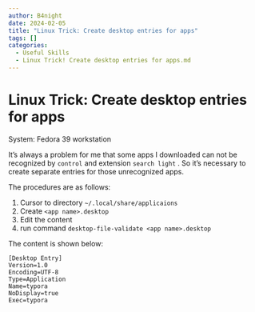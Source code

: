 ```yaml
---
author: B4night
date: 2024-02-05
title: "Linux Trick: Create desktop entries for apps"
tags: []
categories:
  - Useful Skills
  - Linux Trick! Create desktop entries for apps.md
---
```


# Linux Trick: Create desktop entries for apps

System: Fedora 39 workstation

It’s always a problem for me that some apps I downloaded can not be recognized by `control` and extension `search light` . So it’s necessary to create separate entries for those unrecognized apps.

The procedures are as follows:

1.  Cursor to directory `~/.local/share/applicaions`
2.  Create `<app name>.desktop`
3.  Edit the content
4.  run command `desktop-file-validate <app name>.desktop`

The content is shown below:

    [Desktop Entry]
    Version=1.0
    Encoding=UTF-8
    Type=Application
    Name=typora
    NoDisplay=true
    Exec=typora
